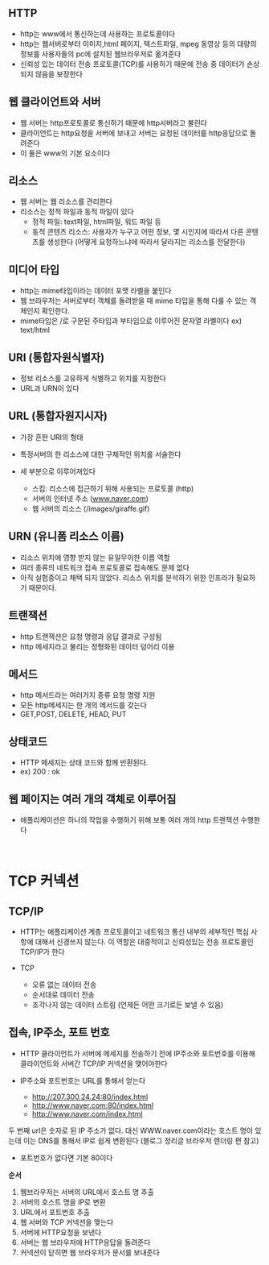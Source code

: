 ## HTTP

- http는 www에서 통신하는데 사용하는 프로토콜이다
- http는 웹서버로부터 이미지,html 페이지, 텍스트파일, mpeg 동영상 등의 대량의 정보를 사용자들의 pc에 설치된 웹브라우저로 옮겨준다
- 신뢰성 있는 데이터 전송 프로토콜(TCP)를 사용하기 때문에 전송 중 데이터가 손상되지 않음을 보장한다

## 웹 클라이언트와 서버

- 웹 서버는 http프로토콜로 통신하기 때문에 http서버라고 불린다
- 클라이언트는 http요청을 서버에 보내고 서버는 요청된 데이터를 http응답으로 돌려준다
- 이 둘은 www의 기본 요소이다

## 리소스

- 웹 서버는 웹 리소스를 관리한다
- 리소스는 정적 파일과 동적 파일이 있다
  - 정적 파일: text파일, html파일, 워드 파일 등
  - 동적 콘텐츠 리소스: 사용자가 누구고 어떤 정보, 몇 시인지에 따라서 다른 콘텐츠를 생성한다 (어떻게 요청하느냐에 따라서 달라지는 리소스를 전달한다)

## 미디어 타입

- http는 mime타입이라는 데이터 포맷 라벨을 붙인다
- 웹 브라우저는 서버로부터 객체를 돌려받을 때 mime 타입을 통해 다룰 수 있는 객체인지 확인한다.
- mime타입은 /로 구분된 주타입과 부타입으로 이루어진 문자열 라벨이다 ex) text/html

## URI (통합자원식별자)

- 정보 리소스를 고유하게 식별하고 위치를 지정한다
- URL과 URN이 있다

## URL (통합자원지시자)

- 가장 흔한 URI의 형태
- 특정서버의 한 리소스에 대한 구체적인 위치를 서술한다

- 세 부분으로 이루어져있다
  - 스킴: 리소스에 접근하기 위해 사용되는 프로토콜 (http)
  - 서버의 인터넷 주소 (www.naver.com)
  - 웹 서버의 리소스 (/images/giraffe.gif)

## URN (유니폼 리소스 이름)

- 리소스 위치에 영향 받지 않는 유일무이한 이름 역할
- 여러 종류의 네트워크 접속 프로토콜로 접속해도 문제 없다
- 아직 실험중이고 채택 되지 않았다. 리소스 위치를 분석하기 위한 인프라가 필요하기 때문이다.

## 트랜잭션

- http 트랜잭션은 요청 명령과 응답 결과로 구성됨
- http 메세지라고 불리는 정형화된 데이터 덩어리 이용

## 메서드

- http 메서드라는 여러가지 종류 요청 명령 지원
- 모든 http메세지는 한 개의 메서드를 갖는다
- GET,POST, DELETE, HEAD, PUT

## 상태코드

- HTTP 메세지는 상태 코드와 함께 반환된다.
- ex) 200 : ok

## 웹 페이지는 여러 개의 객체로 이루어짐

- 애플리케이션은 하나의 작업을 수행하기 위해 보통 여러 개의 http 트랜잭션 수행한다

  <br/>

# TCP 커넥션

## TCP/IP

- HTTP는 애플리케이션 계층 프로토콜이고 네트워크 통신 내부의 세부적인 핵심 사항에 대해서 신경쓰지 않는다. 이 역할은 대중적이고 신뢰성있는 전송 프로토콜인 TCP/IP가 한다

- TCP
  - 오류 없는 데이터 전송
  - 순서대로 데이터 전송
  - 조각나지 않는 데이터 스트림 (언제든 어떤 크기로든 보낼 수 있음)

## 접속, IP주소, 포트 번호

- HTTP 클라이언트가 서버에 메세지를 전송하기 전에 IP주소와 포트번호를 이용해 클라이언트와 서버간 TCP/IP 커넥션을 맺어야한다

- IP주소와 포트번호는 URL를 통해서 얻는다
  - http://207.300.24.24:80/index.html
  - http://www.naver.com:80/index.html
  - http://www.naver.com/index.html

두 번째 url은 숫자로 된 IP 주소가 없다. 대신 WWW.naver.com이라는 호스트 명이 있는데 이는 DNS를 통해서 IP로 쉽게 변환된다 (블로그 정리글 브라우저 렌더링 편 참고)

- 포트번호가 없다면 기본 80이다

**순서**

1. 웹브라우저는 서버의 URL에서 호스트 명 추출
2. 서버의 호스트 명을 IP로 변환
3. URL에서 포트번호 추출
4. 웹 서버와 TCP 커넥션을 맺는다
5. 서버에 HTTP요청을 보낸다
6. 서버는 웹 브라우저에 HTTP응답을 돌려준다
7. 커넥션이 닫히면 웹 브라우저가 문서를 보내준다
